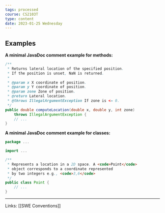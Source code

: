 ```yaml
---
tags: processed
course: CS2103T
type: content
date: 2023-01-25 Wednesday
---
```


## Examples

**A minimal JavaDoc comment example for methods:**

```Java
/**
 * Returns lateral location of the specified position.
 * If the position is unset, NaN is returned.
 *
 * @param x X coordinate of position.
 * @param y Y coordinate of position.
 * @param zone Zone of position.
 * @return Lateral location.
 * @throws IllegalArgumentException If zone is <= 0.
 */
public double computeLocation(double x, double y, int zone)
    throws IllegalArgumentException {
    // ...
}
```

**A minimal JavaDoc comment example for classes:**

```Java
package ...

import ...

/**
 * Represents a location in a 2D space. A <code>Point</code>    
 * object corresponds to a coordinate represented 
 * by two integers e.g., <code>3,6</code>
 */
public class Point {
    // ...
}
```


---
Links: [[SWE Conventions]]

